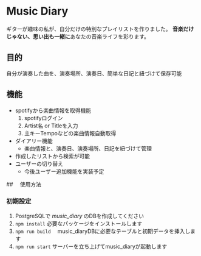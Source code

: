 # Music Diary
ギターが趣味の私が、自分だけの特別なプレイリストを作りました。
**音楽だけじゃない、思い出も一緒に**あなたの音楽ライフを彩ります。

## 目的
自分が演奏した曲を、演奏場所、演奏日、簡単な日記と紐づけて保存可能

## 機能
* spotifyから楽曲情報を取得機能
  1. spotifyログイン
  2. Artist名 or Titleを入力
  3. 主キーTempoなどの楽曲情報自動取得
* ダイアリー機能
  * 楽曲情報と、演奏日、演奏場所、日記を紐づけて管理
* 作成したリストから検索が可能
* ユーザーの切り替え
  * 今後ユーザー追加機能を実装予定


##　 使用方法
### 初期設定
  1. PostgreSQLで *music_diary* のDBを作成してください
  2. `npm install`
  必要なパッケージをインストールします
  3. `npm run build`
  　music_diaryDBに必要なテーブルと初期データを挿入します
  4. `npm run start`
  サーバーを立ち上げてmusic_diaryが起動します
